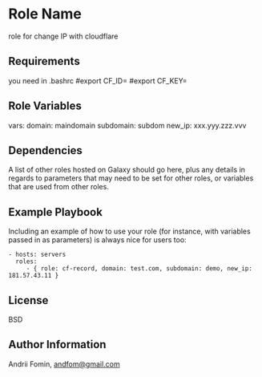Role Name
=========

role for change IP with cloudflare

Requirements
------------

you need in .bashrc
#export CF_ID=
#export CF_KEY=

Role Variables
--------------

  vars:
    domain: maindomain
    subdomain: subdom
    new_ip: xxx.yyy.zzz.vvv

Dependencies
------------

A list of other roles hosted on Galaxy should go here, plus any details in regards to parameters that may need to be set for other roles, or variables that are used from other roles.

Example Playbook
----------------

Including an example of how to use your role (for instance, with variables passed in as parameters) is always nice for users too:

    - hosts: servers
      roles:
         - { role: cf-record, domain: test.com, subdomain: demo, new_ip: 181.57.43.11 }

License
-------

BSD

Author Information
------------------

Andrii Fomin, andfom@gmail.com